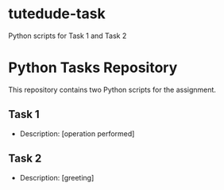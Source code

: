 # tutedude-task
Python scripts for Task 1 and Task 2
# Python Tasks Repository

This repository contains two Python scripts for the assignment.

## Task 1
- Description: [operation performed]

## Task 2
- Description: [greeting]
